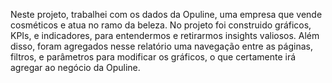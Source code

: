 Neste projeto, trabalhei com os dados da Opuline, uma empresa que vende cosméticos e atua no ramo da beleza. No projeto foi construido gráficos, KPIs, e indicadores, para entendermos e retirarmos insights valiosos.
Além disso, foram agregados nesse relatório uma navegação entre as páginas, filtros, e parâmetros para modificar os gráficos, o que certamente irá agregar ao negócio da Opuline.
